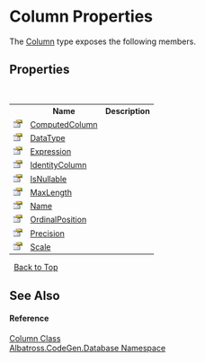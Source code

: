 # Column Properties
 

The <a href="T_Albatross_CodeGen_Database_Column.md">Column</a> type exposes the following members.


## Properties
&nbsp;<table><tr><th></th><th>Name</th><th>Description</th></tr><tr><td>![Public property](media/pubproperty.gif "Public property")</td><td><a href="P_Albatross_CodeGen_Database_Column_ComputedColumn.md">ComputedColumn</a></td><td /></tr><tr><td>![Public property](media/pubproperty.gif "Public property")</td><td><a href="P_Albatross_CodeGen_Database_Column_DataType.md">DataType</a></td><td /></tr><tr><td>![Public property](media/pubproperty.gif "Public property")</td><td><a href="P_Albatross_CodeGen_Database_Column_Expression.md">Expression</a></td><td /></tr><tr><td>![Public property](media/pubproperty.gif "Public property")</td><td><a href="P_Albatross_CodeGen_Database_Column_IdentityColumn.md">IdentityColumn</a></td><td /></tr><tr><td>![Public property](media/pubproperty.gif "Public property")</td><td><a href="P_Albatross_CodeGen_Database_Column_IsNullable.md">IsNullable</a></td><td /></tr><tr><td>![Public property](media/pubproperty.gif "Public property")</td><td><a href="P_Albatross_CodeGen_Database_Column_MaxLength.md">MaxLength</a></td><td /></tr><tr><td>![Public property](media/pubproperty.gif "Public property")</td><td><a href="P_Albatross_CodeGen_Database_Column_Name.md">Name</a></td><td /></tr><tr><td>![Public property](media/pubproperty.gif "Public property")</td><td><a href="P_Albatross_CodeGen_Database_Column_OrdinalPosition.md">OrdinalPosition</a></td><td /></tr><tr><td>![Public property](media/pubproperty.gif "Public property")</td><td><a href="P_Albatross_CodeGen_Database_Column_Precision.md">Precision</a></td><td /></tr><tr><td>![Public property](media/pubproperty.gif "Public property")</td><td><a href="P_Albatross_CodeGen_Database_Column_Scale.md">Scale</a></td><td /></tr></table>&nbsp;
<a href="#column-properties">Back to Top</a>

## See Also


#### Reference
<a href="T_Albatross_CodeGen_Database_Column.md">Column Class</a><br /><a href="N_Albatross_CodeGen_Database.md">Albatross.CodeGen.Database Namespace</a><br />